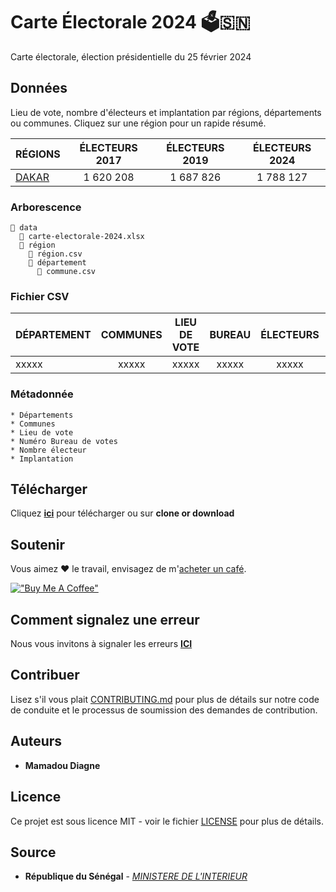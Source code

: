 # Carte Électorale 2024 🗳️🇸🇳

Carte électorale, élection présidentielle du 25 février 2024

## Données

Lieu de vote, nombre d'électeurs et implantation par régions, départements ou communes. Cliquez sur une région pour un rapide résumé.

| RÉGIONS | ÉLECTEURS 2017 | ÉLECTEURS 2019 | ÉLECTEURS 2024 |
| --------- |:-----:|:-----:|:-----:|
| [DAKAR](data/DAKAR) | 1 620 208 | 1 687 826 | 1 788 127 |

### Arborescence

```
📁 data
  📗 carte-electorale-2024.xlsx
  📁 région
    📄 région.csv
    📁 département
      📄 commune.csv
```

### Fichier CSV

| DÉPARTEMENT | COMMUNES | LIEU DE VOTE | BUREAU | ÉLECTEURS | IMPLANTATION |
| --------- |:-----:|:-----:|:-----:|:-----:|:-----:|
|   xxxxx   | xxxxx | xxxxx | xxxxx | xxxxx | xxxxx |

### Métadonnée

```
* Départements
* Communes
* Lieu de vote
* Numéro Bureau de votes
* Nombre électeur
* Implantation
```

## Télécharger

Cliquez [**ici**](https://github.com/senegalouvert/carte-electorale-2024/archive/master.zip) pour télécharger ou sur **clone or download**

## Soutenir

Vous aimez ❤️ le travail, envisagez de m'[acheter un café](https://www.buymeacoffee.com/51jrbtx).

[!["Buy Me A Coffee"](https://www.buymeacoffee.com/assets/img/custom_images/orange_img.png)](https://www.buymeacoffee.com/51jrbtx)


## Comment signalez une erreur

Nous vous invitons à signaler les erreurs [**ICI**](https://github.com/senegalouvert/carte-electorale-2024/issues)

## Contribuer

Lisez s'il vous plait [CONTRIBUTING.md](CONTRIBUTING.md) pour plus de détails sur notre code de conduite et le processus de soumission des demandes de contribution.

## Auteurs

* **Mamadou Diagne**

## Licence

Ce projet est sous licence MIT - voir le fichier [LICENSE](LICENSE) pour plus de détails.

## Source

* **République du Sénégal** - *[MINISTERE DE L'INTERIEUR](source/carte-electorale-2024.pdf)*

